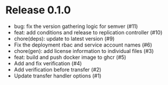 # Release 0.1.0

- bug: fix the version gathering logic for semver (#11)
- feat: add conditions and release to replication controller (#10)
- chore(deps): update to latest version (#9)
- Fix the deployment rbac and service account names (#6)
- chore(gen): add license information to individual files (#3)
- feat: build and push docker image to ghcr (#5)
- Add and fix verification (#4)
- Add verification before transfer (#2)
- Update transfer handler options (#1)
